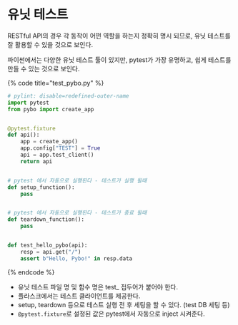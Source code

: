 # 유닛 테스트

RESTful API의 경우 각 동작이 어떤 역할을 하는지 정확히 명시 되므로, 유닛 테스트를 잘 활용할 수 있을 것으로 보인다.

파이썬에서는 다양한 유닛 테스트 툴이 있지만, pytest가 가장 유명하고, 쉽게 테스트를 만들 수 있는 것으로 보인다.

{% code title="test\_pybo.py" %}
```python
# pylint: disable=redefined-outer-name
import pytest
from pybo import create_app


@pytest.fixture
def api():
    app = create_app()
    app.config["TEST"] = True
    api = app.test_client()
    return api


# pytest 에서 자동으로 실행된다 - 테스트가 실행 될때
def setup_function():
    pass


# pytest 에서 자동으로 실행된다 - 테스트가 종료 될때
def teardown_function():
    pass


def test_hello_pybo(api):
    resp = api.get("/")
    assert b"Hello, Pybo!" in resp.data

```
{% endcode %}

* 유닛 테스트 파일 명 및 함수 명은 test\_ 접두어가 붙어야 한다.
* 플라스크에서는 테스트 클라이언트를 제공한다.
* setup, teardown 등으로 테스트 실행 전 후 세팅을 할 수 있다. \(test DB 세팅 등\)
* `@pytest.fixture`로 설정된 값은 pytest에서 자동으로 inject 시켜준다.

